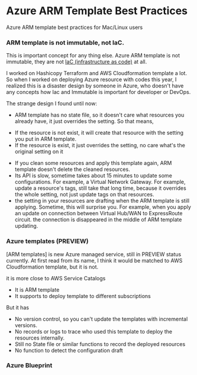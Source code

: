 # Azure ARM Template Best Practices

Azure ARM template best practices for Mac/Linux users

### ARM template is not immutable, not IaC.

This is important concept for any thing else. Azure ARM template is not immutable, they are not [IaC (infrastructure as code)](https://en.wikipedia.org/wiki/Infrastructure_as_code) at all.

I worked on Hashicopy Terraform and AWS Cloudformation template a lot. So when I worked on deploying Azure resource with codes this year, I realized this is a disaster design by someone in Azure, who doesn't have any concepts how Iac and Immutable is important for developer or DevOps.

The strange design I found until now:

+ ARM template has no state file, so it doesn't care what resources you already have, it just overrides the setting. So that means, 
- If the resource is not exist, it will create that resource with the setting you put in ARM template. 
- If the resource is exist, it just overrides the setting, no care what's the original setting on it

+ If you clean some resources and apply this template again, ARM template doesn't delete the cleaned resources. 
+ Its API is slow, sometime takes about 15 minutes to update some configurations. For example, a Virtual Network Gateway. For example, update a resource's tags, still take that long time, because it overrides the whole setting, not just update tags on that resources.
+ the setting in your resources are drafting when the ARM template is still applying. Sometime, this will surprise you. For example, when you apply an update on connection between Virtual Hub/WAN to ExpressRoute circuit. the connection is disappeared in the middle of ARM template updating.  


### Azure templates (PREVIEW)

[ARM templates] is new Azure managed service, still in PREVIEW status currently. At first read from its name, I think it would be matched to AWS Cloudformation template, but it is not. 

it is more close to AWS Service Catalogs

+ It is ARM template
+ It supports to deploy template to different subscriptions

But it has 

+ No version control, so you can't update the templates with incremental versions.
+ No records or logs to trace who used this template to deploy the resources internally. 
+ Still no State file or similar functions to record the deployed resources
+ No function to detect the configuration draft

### Azure Blueprint



